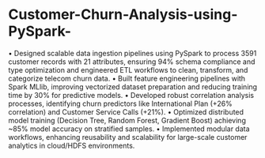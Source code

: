 # Customer-Churn-Analysis-using-PySpark-
•	Designed scalable data ingestion pipelines using PySpark to process 3591 customer records with 21 attributes, ensuring 94% schema compliance and type optimization and engineered ETL workflows to clean, transform, and categorize telecom churn data.
•	Built feature engineering pipelines with Spark MLlib, improving vectorized dataset preparation and reducing training time by 30% for predictive models.
•	Developed robust correlation analysis processes, identifying churn predictors like International Plan (+26% correlation) and Customer Service Calls (+21%).
•	Optimized distributed model training (Decision Tree, Random Forest, Gradient Boost) achieving ~85% model accuracy on stratified samples.
•	Implemented modular data workflows, enhancing reusability and scalability for large-scale customer analytics in cloud/HDFS environments.
